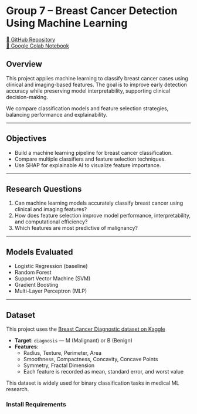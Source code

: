 # Group 7 – Breast Cancer Detection Using Machine Learning

[🔗 GitHub Repository](https://github.com/Fenn3963/Group_7_Final_Project)  
[🔗 Google Colab Notebook](https://colab.research.google.com/drive/15_pyX_zWnkMVYfMgSdWq5JTvRZd3910H#scrollTo=fOx05XxZ-hYp)

## Overview

This project applies machine learning to classify breast cancer cases using clinical and imaging-based features. The goal is to improve early detection accuracy while preserving model interpretability, supporting clinical decision-making.

We compare classification models and feature selection strategies, balancing performance and explainability.

---

## Objectives

- Build a machine learning pipeline for breast cancer classification.
- Compare multiple classifiers and feature selection techniques.
- Use SHAP for explainable AI to visualize feature importance.

---

## Research Questions

1. Can machine learning models accurately classify breast cancer using clinical and imaging features?
2. How does feature selection improve model performance, interpretability, and computational efficiency?
3. Which features are most predictive of malignancy?

---

## Models Evaluated

- Logistic Regression (baseline)
- Random Forest
- Support Vector Machine (SVM)
- Gradient Boosting
- Multi-Layer Perceptron (MLP)

---

## Dataset

This project uses the [Breast Cancer Diagnostic dataset on Kaggle](https://www.kaggle.com/datasets/imtkaggleteam/breast-cancer)

- **Target**: `diagnosis` — M (Malignant) or B (Benign)
- **Features**:  
  - Radius, Texture, Perimeter, Area  
  - Smoothness, Compactness, Concavity, Concave Points  
  - Symmetry, Fractal Dimension  
  - Each feature is recorded as mean, standard error, and worst value

This dataset is widely used for binary classification tasks in medical ML research.

### Install Requirements

